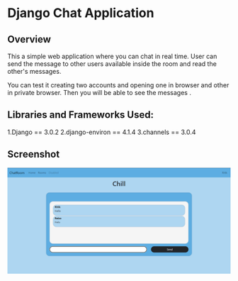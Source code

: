 # Django Chat Application 

## Overview

This a simple web application where you can chat in real time. User can send the message to other users available inside the room and read the other's messages. 

You can test it creating two accounts and opening one in browser and other in private browser. Then you will be able to see the messages .

## Libraries and Frameworks Used:
1.Django == 3.0.2
2.django-environ == 4.1.4
3.channels == 3.0.4

## Screenshot
![Screenshot](static/images/pic.png)


